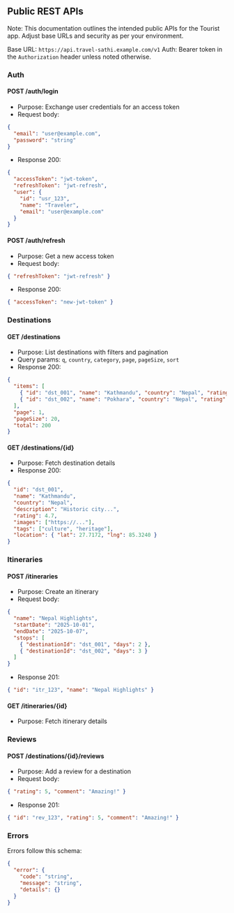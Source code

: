 ## Public REST APIs

Note: This documentation outlines the intended public APIs for the Tourist app. Adjust base URLs and security as per your environment.

Base URL: `https://api.travel-sathi.example.com/v1`
Auth: Bearer token in the `Authorization` header unless noted otherwise.

### Auth

#### POST /auth/login
- Purpose: Exchange user credentials for an access token
- Request body:
```json
{
  "email": "user@example.com",
  "password": "string"
}
```
- Response 200:
```json
{
  "accessToken": "jwt-token",
  "refreshToken": "jwt-refresh",
  "user": {
    "id": "usr_123",
    "name": "Traveler",
    "email": "user@example.com"
  }
}
```

#### POST /auth/refresh
- Purpose: Get a new access token
- Request body:
```json
{ "refreshToken": "jwt-refresh" }
```
- Response 200:
```json
{ "accessToken": "new-jwt-token" }
```

### Destinations

#### GET /destinations
- Purpose: List destinations with filters and pagination
- Query params: `q`, `country`, `category`, `page`, `pageSize`, `sort`
- Response 200:
```json
{
  "items": [
    { "id": "dst_001", "name": "Kathmandu", "country": "Nepal", "rating": 4.7 },
    { "id": "dst_002", "name": "Pokhara", "country": "Nepal", "rating": 4.6 }
  ],
  "page": 1,
  "pageSize": 20,
  "total": 200
}
```

#### GET /destinations/{id}
- Purpose: Fetch destination details
- Response 200:
```json
{
  "id": "dst_001",
  "name": "Kathmandu",
  "country": "Nepal",
  "description": "Historic city...",
  "rating": 4.7,
  "images": ["https://..."],
  "tags": ["culture", "heritage"],
  "location": { "lat": 27.7172, "lng": 85.3240 }
}
```

### Itineraries

#### POST /itineraries
- Purpose: Create an itinerary
- Request body:
```json
{
  "name": "Nepal Highlights",
  "startDate": "2025-10-01",
  "endDate": "2025-10-07",
  "stops": [
    { "destinationId": "dst_001", "days": 2 },
    { "destinationId": "dst_002", "days": 3 }
  ]
}
```
- Response 201:
```json
{ "id": "itr_123", "name": "Nepal Highlights" }
```

#### GET /itineraries/{id}
- Purpose: Fetch itinerary details

### Reviews

#### POST /destinations/{id}/reviews
- Purpose: Add a review for a destination
- Request body:
```json
{ "rating": 5, "comment": "Amazing!" }
```
- Response 201:
```json
{ "id": "rev_123", "rating": 5, "comment": "Amazing!" }
```

### Errors

Errors follow this schema:
```json
{
  "error": {
    "code": "string",
    "message": "string",
    "details": {}
  }
}
```

